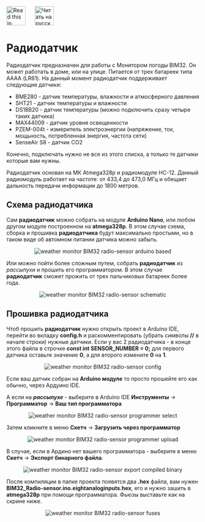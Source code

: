 <a href="README.md"><img src="./img/en.png" alt="Read this in english" width="50px" style="margin-right:20px"></a>
<a href="README_RU.md"><img src="./img/ru.png" alt="Читать на русском" width="50px"></a>

# Радиодатчик

Радиодатчик предназначен для работы с Монитором погоды BIM32. Он может работать в доме, или на улице. Питается от трех батареек типа АААА (LR61). На данный момент радиодатчик поддерживает следующие датчики:
 * BME280 - датчик температуры, влажности и атмосферного давления
 * SHT21 - датчик температуры и влажности
 * DS18B20 - датчик температуры (можно подключить сразу четыре таких датчика)
 * MAX44009 - датчик уровня освещенности
 * PZEM-004t - измеритель электроэнергии (напряжение, ток, мощьность, потребленная энергия, частота сети) 
 * SenseAir S8 - датчик CO2

Конечно, подключать нужно не все из этого списка, а только те датчики которые вам нужны.

Радиодатчик основан на МК Atmega328p и радиомодуле HC-12. Данный радиомодуль работает на частоте: от 433,4 до 473,0 МГц и обещает дальность передачи информации до 1800 метров. 


## Схема радиодатчика
Сам **радиодатчик** можно собрать на модуле **Arduino Nano**, или любом другом модуле построенном на **atmega328p**. В этом случае схема, сборка и прошивка **радиодатчика** будут максимально простыми, но в таком виде об автомном питании датчика можно забыть.

<p align="center"><img src="./img/arduino.jpg" alt="weather monitor BIM32 radio-sensor arduino based"></p>

Или можно пойти более сложным путем, собрать **радиодатчик** из *рассыпухи* и прошить его программатором. В этом случае **радиодатчик** сможет прожить от трех пальчиковых батареек более года.

<p align="center"><img src="./Schematics/Radio_sensor_schematic.png" alt="weather monitor BIM32 radio-sensor schematic"></p>

## Прошивка радиодатчика
Чтоб прошить **радиодатчик** нужно открыть проект в Arduino IDE, перейти во вкладку **config.h** и раскомментировать (убрать символы **//** в начале строки) нужные датчики. Если у вас 2 радиодатчика - в конце этого файла в строчке **const int SENSOR_NUMBER = 0;** для первого датчика оставьте значение **0**, а для второго измените **0** на **1**.

<p align="center"><img src="./img/radio_sensor_config_RU.jpg" alt="weather monitor BIM32 radio-sensor config"></p>

Если ваш датчик собран на **Arduino модуле** то просто прошейте его как обычно, через Ардуино IDE. 

А если на ***рассыпухе*** - выберите в Arduino IDE **Инструменты** -> **Программатор** -> **Ваш тип программатора**

<p align="center"><img src="./img/radio_sensor_programmer_RU.jpg" alt="weather monitor BIM32 radio-sensor programmer select"></p>

Затем кликните в меню **Скетч** -> **Загрузить через программатор**

<p align="center"><img src="./img/radio_sensor_programmer_upload_RU.jpg" alt="weather monitor BIM32 radio-sensor programmer upload"></p>

В случае, если в Ардино нет вашего программатора - выберите в меню **Скетч** -> **Экспорт бинарного файла**. 

<p align="center"><img src="./img/radio_sensor_export_RU.jpg" alt="weather monitor BIM32 radio-sensor export compiled binary"></p>

После компиляции в папке проекта появятся два **.hex** файла, вам нужен **BIM32_Radio-sensor.ino.eightanaloginputs.hex**, его и нужно зашить в **atmega328p** при помощи программатора. Фьюзы выставьте как на скрине ниже.

<p align="center"><img src="./img/radio_sensor_fuses_RU.jpg" alt="weather monitor BIM32 radio-sensor fuses"></p>